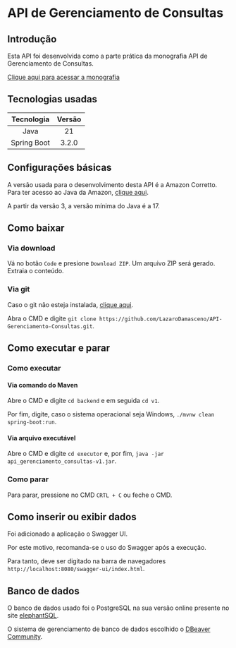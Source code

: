 # API de Gerenciamento de Consultas

## Introdução

Esta API foi desenvolvida como a parte prática da monografia API de Gerenciamento de Consultas.

[Clique aqui para acessar a monografia]()

## Tecnologias usadas

|Tecnologia|Versão|
|:-:|:-:|
|Java|21|
|Spring Boot|3.2.0|

## Configurações básicas

A versão usada para o desenvolvimento desta API é a Amazon Corretto. Para ter acesso ao Java da Amazon, [clique aqui](https://docs.aws.amazon.com/corretto/latest/corretto-21-ug/downloads-list.html).

A partir da versão 3, a versão mínima do Java é a 17.

## Como baixar

### Via download

Vá no botão `Code` e presione `Download ZIP`. Um arquivo ZIP será gerado. Extraia o conteúdo.

### Via git

Caso o git não esteja instalada, [clique aqui](https://git-scm.com/downloads).

Abra o CMD e digite `git clone https://github.com/LazaroDamasceno/API-Gerenciamento-Consultas.git`.

## Como executar e parar

### Como executar

#### Via comando do Maven

Abre o CMD e digite `cd backend` e em seguida `cd v1`. 

Por fim, digite, caso o sistema operacional seja Windows, `./mvnw clean spring-boot:run`.

#### Via arquivo executável

Abre o CMD e digite `cd executor` e, por fim, `java -jar api_gerenciamento_consultas-v1.jar`. 

### Como parar

Para parar, pressione no CMD `CRTL + C` ou feche o CMD.

## Como inserir ou exibir dados

Foi adicionado a aplicação o Swagger UI. 

Por este motivo, recomanda-se o uso do Swagger após a execução. 

Para tanto, deve ser digitado na barra de navegadores `http://localhost:8080/swagger-ui/index.html`.

## Banco de dados

O banco de dados usado foi o PostgreSQL na sua versão online presente no site [elephantSQL](https://www.elephantsql.com/).

O sistema de gerenciamento de banco de dados escolhido o [DBeaver Community](https://dbeaver.io/download/). 
